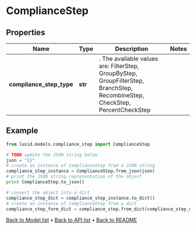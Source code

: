 # ComplianceStep


## Properties
Name | Type | Description | Notes
------------ | ------------- | ------------- | -------------
**compliance_step_type** | **str** | . The available values are: FilterStep, GroupByStep, GroupFilterStep, BranchStep, RecombineStep, CheckStep, PercentCheckStep | 

## Example

```python
from lusid.models.compliance_step import ComplianceStep

# TODO update the JSON string below
json = "{}"
# create an instance of ComplianceStep from a JSON string
compliance_step_instance = ComplianceStep.from_json(json)
# print the JSON string representation of the object
print ComplianceStep.to_json()

# convert the object into a dict
compliance_step_dict = compliance_step_instance.to_dict()
# create an instance of ComplianceStep from a dict
compliance_step_form_dict = compliance_step.from_dict(compliance_step_dict)
```
[Back to Model list](../README.md#documentation-for-models) &#8226; [Back to API list](../README.md#documentation-for-api-endpoints) &#8226; [Back to README](../README.md)


